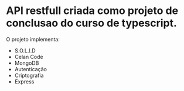 # API restfull criada como projeto de conclusao do curso de typescript.

O projeto implementa: 
- S.O.L.I.D
- Celan Code
- MongoDB
- Autenticação
- Criptografia
- Express
